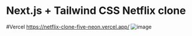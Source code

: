 # Next.js + Tailwind CSS Netflix clone
#Vercel https://netflix-clone-five-neon.vercel.app/
![image](https://user-images.githubusercontent.com/43199888/111537036-44c5db80-876b-11eb-949f-9439f59aed24.png)
